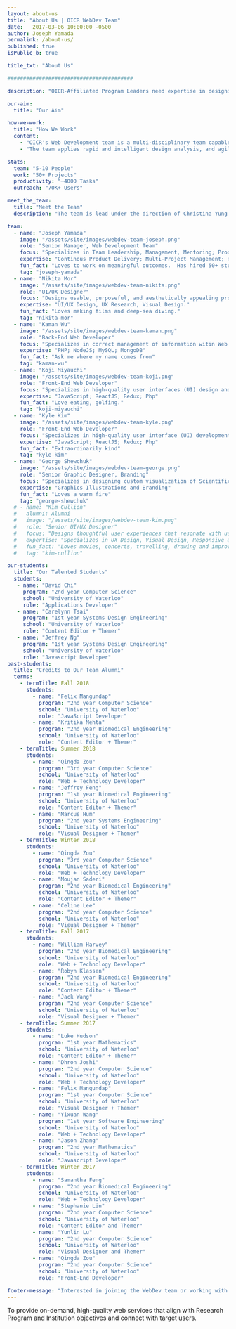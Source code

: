 ```yaml
---
layout: about-us
title: "About Us | OICR WebDev Team"
date:   2017-03-06 10:00:00 -0500
author: Joseph Yamada
permalink: /about-us/
published: true
isPublic_b: true

title_txt: "About Us"

########################################

description: "OICR-Affiliated Program Leaders need expertise in designing and developing websites that enable OICR's research to be recognized globally and meet the strategic objectives of the Research Program and the Research Institutions."

our-aim:
  title: "Our Aim"

how-we-work:
  title: "How We Work"
  content:
    - "OICR's Web Development team is a multi-disciplinary team capable of designing and building website and web applications for researchers and their projects. The 5-10 member team is composed of creative and technical members, working on 50+ projects servicing OICR's research programs and Collaboration projects. Through its designed web services, the team provides improved access and understanding of the data being provided, which in turn, may lead to more fruitful scientific discoveries. "
    - "The team applies rapid and intelligent design analysis, and agile project implementation thereby enabling programs to focus on the high-value benefits for their users.  The team has knowledge and experience of three discrete sciences to which we describe with the team's internal mission of Align, Connect and Reuse, and these are namely Human-Computer Interaction (connect), Molecular Biology/Bioinformatics (align), and Software Engineering / Computing (reuse)."

stats:
  team: "5-10 People"
  work: "50+ Projects"
  productivity: "~4000 Tasks"
  outreach: "70K+ Users"

meet_the_team:
  title: "Meet the Team"
  description: "The team is lead under the direction of Christina Yung, Director, Genome Informatics.  The OICR WebDev team includes FTEs, contractors and students who continue to innovate, stay creative and develop with a platform of technologies that scale to enable high performance."

team:
  - name: "Joseph Yamada"
    image: "/assets/site/images/webdev-team-joseph.png"
    role: "Senior Manager, Web Development Team"
    focus: "Specializes in Team Leadership, Management, Mentoring; Product Design; Technologies and Software Architecture."
    expertise: "Continous Product Delivery; Multi-Project Management; High-Performance Team Development; UX Product Design;   Agile/Lean/Learning Team Capability Development; Software Engineering and Production Operations; "
    fun_fact: "Loves to work on meaningful outcomes.  Has hired 50+ students while at the OICR."
    tag: "joseph-yamada"
  - name: "Nikita Mor"
    image: "/assets/site/images/webdev-team-nikita.png"
    role: "UI/UX Designer"
    focus: "Designs usable, purposeful, and aesthetically appealing products to enable scientists to connect, collaborate, and communicate effectively."
    expertise: "UI/UX Design, UX Research, Visual Design."
    fun_fact: "Loves making films and deep-sea diving."
    tag: "nikita-mor"
  - name: "Kaman Wu"
    image: "/assets/site/images/webdev-team-kaman.png"
    role: "Back-End Web Developer"
    focus: "Specializes in correct management of information witin Web Services (WS) and dynamic application workflows to enable better comprehension and constant productivity."
    expertise: "PHP; NodeJS; MySQL; MongoDB"
    fun_fact: "Ask me where my name comes from"
    tag: "kaman-wu"
  - name: "Koji Miyauchi"
    image: "/assets/site/images/webdev-team-koji.png"
    role: "Front-End Web Developer"
    focus: "Specializes in high-quality user interfaces (UI) design and development to facilitate interactions to visualize and manage information enabling better UX with modern web browser technologsties."
    expertise: "JavaScript; ReactJS; Redux; Php"
    fun_fact: "Love eating, golfing."
    tag: "koji-miyauchi"
  - name: "Kyle Kim"
    image: "/assets/site/images/webdev-team-kyle.png"
    role: "Front-End Web Developer"
    focus: "Specializes in high-quality user interface (UI) development to facilitate interactions to visualize and manage information enabling better UX with modern web browser technologies."
    expertise: "JavaScript; ReactJS; Redux; Php"
    fun_fact: "Extraordinarily kind"
    tag: "kyle-kim"
  - name: "George Shewchuk"
    image: "/assets/site/images/webdev-team-george.png"
    role: "Senior Graphic Designer, Branding"
    focus: "Specializes in designing custom visualization of Scientific Subjects"
    expertise: "Graphics Illustrations and Branding"
    fun_fact: "Loves a warm fire"
    tag: "george-shewchuk"
  # - name: "Kim Cullion"
  #   alumni: Alumni
  #   image: "/assets/site/images/webdev-team-kim.png"
  #   role: "Senior UI/UX Designer"
  #   focus: "Designs thoughtful user experiences that resonate with users and help researchers connect, collaborate and work more efficienlty. Enjoys creating meaningful digital experiences that enable scientists to take on more difficult challenges."
  #   expertise: "Specializes in UX Design, Visual Design, Responsive and Mobile Design."
  #   fun_fact: "Loves movies, concerts, travelling, drawing and improv"
  #   tag: "kim-cullion"

our-students:
  title: "Our Talented Students"
  students:
   - name: "David Chi"
     program: "2nd year Computer Science"
     school: "University of Waterloo"
     role: "Applications Developer"
   - name: "Carelynn Tsai"
     program: "1st year Systems Design Engineering"
     school: "University of Waterloo"
     role: "Content Editor + Themer"
   - name: "Jeffrey Ng"
     program: "1st year Systems Design Engineering"
     school: "University of Waterloo"
     role: "Javascript Developer"
past-students:
  title: "Credits to Our Team Alumni"
  terms:
    - termTitle: Fall 2018  
      students:
        - name: "Felix Mangundap"
          program: "2nd year Computer Science"
          school: "University of Waterloo"
          role: "JavaScript Developer"
        - name: "Kritika Mehta"
          program: "2nd year Biomedical Engineering"
          school: "University of Waterloo"
          role: "Content Editor + Themer"
    - termTitle: Summer 2018  
      students:
        - name: "Qingda Zou"
          program: "3rd year Computer Science"
          school: "University of Waterloo"
          role: "Web + Technology Developer"
        - name: "Jeffrey Feng"
          program: "1st year Biomedical Engineering"
          school: "University of Waterloo"
          role: "Content Editor + Themer"
        - name: "Marcus Hum"
          program: "2nd year Systems Engineering"
          school: "University of Waterloo"
          role: "Visual Designer + Themer"
    - termTitle: Winter 2018
      students:
        - name: "Qingda Zou"
          program: "3rd year Computer Science"
          school: "University of Waterloo"
          role: "Web + Technology Developer"
        - name: "Moujan Saderi"
          program: "2nd year Biomedical Engineering"
          school: "University of Waterloo"
          role: "Content Editor + Themer"
        - name: "Celine Lee"
          program: "2nd year Computer Science"
          school: "University of Waterloo"
          role: "Visual Designer + Themer"
    - termTitle: Fall 2017
      students:
        - name: "William Harvey"
          program: "2nd year Biomedical Engineering"
          school: "University of Waterloo"
          role: "Web + Technology Developer"
        - name: "Robyn Klassen"
          program: "2nd year Biomedical Engineering"
          school: "University of Waterloo"
          role: "Content Editor + Themer"
        - name: "Jack Wang"
          program: "2nd year Computer Science"
          school: "University of Waterloo"
          role: "Visual Designer + Themer"
    - termTitle: Summer 2017
      students:
        - name: "Luke Hudson"
          program: "1st year Mathematics"
          school: "University of Waterloo"
          role: "Content Editor + Themer"
        - name: "Dhron Joshi"
          program: "2nd year Computer Science"
          school: "University of Waterloo"
          role: "Web + Technology Developer"
        - name: "Felix Mangundap"
          program: "1st year Computer Science"
          school: "University of Waterloo"
          role: "Visual Designer + Themer"
        - name: "Yixuan Wang"
          program: "1st year Software Engineering"
          school: "University of Waterloo"
          role: "Web + Technology Developer"
        - name: "Jason Zhang"
          program: "2nd year Mathematics"
          school: "University of Waterloo"
          role: "Javascript Developer"
    - termTitle: Winter 2017
      students:
        - name: "Samantha Feng"
          program: "2nd year Biomedical Engineering"
          school: "University of Waterloo"
          role: "Web + Technology Developer"
        - name: "Stephanie Lin"
          program: "2nd year Computer Science"
          school: "University of Waterloo"
          role: "Content Editor and Themer"
        - name: "Yunlin Lu"
          program: "2nd year Computer Science"
          school: "University of Waterloo"
          role: "Visual Designer and Themer"
        - name: "Qingda Zou"
          program: "2nd year Computer Science"
          school: "University of Waterloo"
          role: "Front-End Developer"

footer-message: "Interested in joining the WebDev team or working with us? "
---
```


To provide on-demand, high-quality web services that
<span class="align">align</span> with Research Program and Institution
objectives and <span class="connect">connect</span> with target users.
